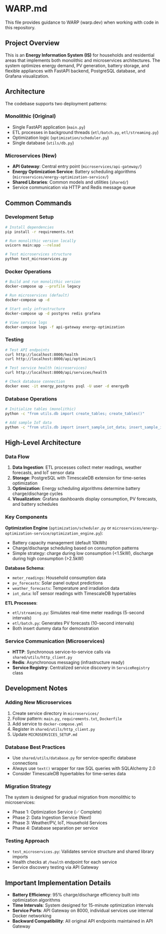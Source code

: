 # WARP.md

This file provides guidance to WARP (warp.dev) when working with code in this repository.

## Project Overview

This is an **Energy Information System (IS)** for households and residential areas that implements both monolithic and microservices architectures. The system optimizes energy demand, PV generation, battery storage, and flexible appliances with FastAPI backend, PostgreSQL database, and Grafana visualization.

## Architecture

The codebase supports two deployment patterns:

### Monolithic (Original)
- Single FastAPI application (`main.py`)
- ETL processes in background threads (`etl/batch.py`, `etl/streaming.py`) 
- Optimization logic (`optimization/scheduler.py`)
- Single database (`utils/db.py`)

### Microservices (New)
- **API Gateway**: Central entry point (`microservices/api-gateway/`)
- **Energy Optimization Service**: Battery scheduling algorithms (`microservices/energy-optimization-service/`)
- **Shared Libraries**: Common models and utilities (`shared/`)
- Service communication via HTTP and Redis message queue

## Common Commands

### Development Setup
```bash
# Install dependencies
pip install -r requirements.txt

# Run monolithic version locally
uvicorn main:app --reload

# Test microservices structure
python test_microservices.py
```

### Docker Operations
```bash
# Build and run monolithic version
docker-compose up --profile legacy

# Run microservices (default)
docker-compose up -d

# Start only infrastructure
docker-compose up -d postgres redis grafana

# View service logs
docker-compose logs -f api-gateway energy-optimization
```

### Testing
```bash
# Test API endpoints
curl http://localhost:8000/health
curl http://localhost:8000/api/optimize/1

# Test service health (microservices)
curl http://localhost:8000/api/services/health

# Check database connection
docker exec -it energy_postgres psql -U user -d energydb
```

### Database Operations
```bash
# Initialize tables (monolithic)
python -c "from utils.db import create_tables; create_tables()"

# Add sample IoT data
python -c "from utils.db import insert_sample_iot_data; insert_sample_iot_data()"
```

## High-Level Architecture

### Data Flow
1. **Data Ingestion**: ETL processes collect meter readings, weather forecasts, and IoT sensor data
2. **Storage**: PostgreSQL with TimescaleDB extension for time-series optimization
3. **Optimization**: Energy scheduling algorithms determine battery charge/discharge cycles
4. **Visualization**: Grafana dashboards display consumption, PV forecasts, and battery schedules

### Key Components

**Optimization Engine** (`optimization/scheduler.py` or `microservices/energy-optimization-service/optimization_engine.py`):
- Battery capacity management (default 10kWh)
- Charge/discharge scheduling based on consumption patterns
- Simple strategy: charge during low consumption (<1.5kW), discharge during high consumption (>2.5kW)

**Database Schema**:
- `meter_readings`: Household consumption data
- `pv_forecasts`: Solar panel output predictions  
- `weather_forecasts`: Temperature and irradiation data
- `iot_data`: IoT sensor readings with TimescaleDB hypertables

**ETL Processes**:
- `etl/streaming.py`: Simulates real-time meter readings (5-second intervals)
- `etl/batch.py`: Generates PV forecasts (10-second intervals)
- Both insert dummy data for demonstration

### Service Communication (Microservices)
- **HTTP**: Synchronous service-to-service calls via `shared/utils/http_client.py`
- **Redis**: Asynchronous messaging (infrastructure ready)
- **Service Registry**: Centralized service discovery in `ServiceRegistry` class

## Development Notes

### Adding New Microservices
1. Create service directory in `microservices/`
2. Follow pattern: `main.py`, `requirements.txt`, `Dockerfile`
3. Add service to `docker-compose.yml` 
4. Register in `shared/utils/http_client.py`
5. Update `MICROSERVICES_SETUP.md`

### Database Best Practices
- Use `shared/utils/database.py` for service-specific database connections
- Always use `text()` wrapper for raw SQL queries with SQLAlchemy 2.0
- Consider TimescaleDB hypertables for time-series data

### Migration Strategy
The system is designed for gradual migration from monolithic to microservices:
- Phase 1: Optimization Service (✅ Complete)
- Phase 2: Data Ingestion Service (Next)  
- Phase 3: Weather/PV, IoT, Household Services
- Phase 4: Database separation per service

### Testing Approach
- `test_microservices.py`: Validates service structure and shared library imports
- Health checks at `/health` endpoint for each service
- Service discovery testing via API Gateway

## Important Implementation Details

- **Battery Efficiency**: 95% charge/discharge efficiency built into optimization algorithms
- **Time Intervals**: System designed for 15-minute optimization intervals
- **Service Ports**: API Gateway on 8000, individual services use internal Docker networking
- **Backward Compatibility**: All original API endpoints maintained in API Gateway